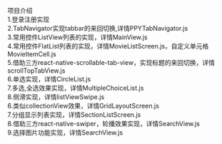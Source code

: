 项目介绍<br> 
1.登录注册实现<br>
2.TabNavigator实现tabbar的来回切换,详情PPYTabNavigator.js<br>
3.常用控件ListView列表的实现，详情MainView.js<br> 
4.常用控件FlatList列表的实现，详情MovieListScreen.js，自定义单元格MovieItemCell.js<br> 
5.借助三方react-native-scrollable-tab-view，实现标题的来回切换，详情scrollTopTabView.js<br> 
6.单选实现，详情CircleList.js<br> 
7.多选,全选效果实现，详情MultipleChoiceList.js<br> 
8.侧滑实现，详情listViewSwipe.js<br> 
6.类似collectionView效果，详情GridLayoutScreen.js<br> 
7.分组显示列表实现，详情SectionListScreen.js<br> 
8.借助三方react-native-swiper，轮播效果实现，详情SearchView.js<br> 
9.选择图片功能实现，详情SearchView.js<br> 
